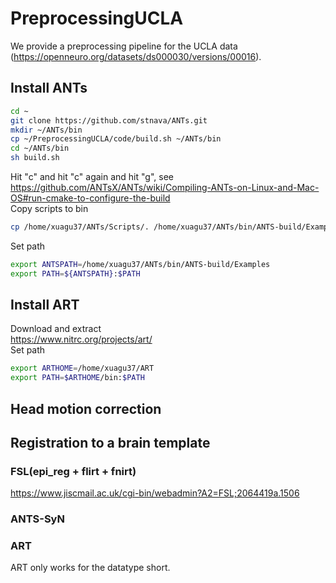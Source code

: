 # PreprocessingUCLA  
We provide a preprocessing pipeline for the UCLA data (https://openneuro.org/datasets/ds000030/versions/00016).

## Install ANTs
```bash
cd ~  
git clone https://github.com/stnava/ANTs.git  
mkdir ~/ANTs/bin  
cp ~/PreprocessingUCLA/code/build.sh ~/ANTs/bin 
cd ~/ANTs/bin  
sh build.sh
```
Hit "c" and hit "c" again and hit "g", see https://github.com/ANTsX/ANTs/wiki/Compiling-ANTs-on-Linux-and-Mac-OS#run-cmake-to-configure-the-build  
Copy scripts to bin  
```bash
cp /home/xuagu37/ANTs/Scripts/. /home/xuagu37/ANTs/bin/ANTS-build/Examples   
```
Set path  
```bash
export ANTSPATH=/home/xuagu37/ANTs/bin/ANTS-build/Examples  
export PATH=${ANTSPATH}:$PATH  
```

## Install ART
Download and extract  
https://www.nitrc.org/projects/art/  
Set path  
```bash
export ARTHOME=/home/xuagu37/ART  
export PATH=$ARTHOME/bin:$PATH  
```

## Head motion correction

## Registration to a brain template  

### FSL(epi_reg + flirt + fnirt)
https://www.jiscmail.ac.uk/cgi-bin/webadmin?A2=FSL;2064419a.1506

### ANTS-SyN

### ART
ART only works for the datatype short.
